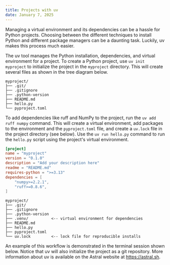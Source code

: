 ```yaml
---
title: Projects with uv
date: January 7, 2025
---
```


Managing a virtual environment and its dependencies can be a hassle for Python projects. Choosing between the different techniques to install Python and different package managers can be a daunting task. Luckily, uv makes this process much easier.

The uv tool manages the Python installation, dependencies, and virtual environment for a project. To create a Python project, use `uv init myproject` to initialize the project in the `myproject` directory. This will create several files as shown in the tree diagram below.

```text
myproject/
├── .git/
├── .gitignore
├── .python-version
├── README.md
├── hello.py
└── pyproject.toml
```

To add dependencies like ruff and NumPy to the project, run the `uv add ruff numpy` command. This will create a virtual environment, add packages to the environment and the `pyproject.toml` file, and create a `uv.lock` file in the project directory (see below). Use the `uv run hello.py` command to run the `hello.py` script using the project's virtual environment.

```toml
[project]
name = "myproject"
version = "0.1.0"
description = "Add your description here"
readme = "README.md"
requires-python = ">=3.13"
dependencies = [
    "numpy>=2.2.1",
    "ruff>=0.8.6",
]
```

```text
myproject/
├── .git/
├── .gitignore
├── .python-version
├── .venv/          <-- virtual environment for dependencies
├── README.md
├── hello.py
├── pyproject.toml
└── uv.lock         <-- lock file for reproducible installs
```

An example of this workflow is demonstrated in the terminal session shown below. Notice that uv will also initialize the project as a git repository. More information about uv is available on the Astral website at <https://astral.sh>.

<p>
<script src="https://asciinema.org/a/xoT3NKFJfcxp1eN4ovG60iqda.js" id="asciicast-xoT3NKFJfcxp1eN4ovG60iqda" async="true"></script>
</p>
